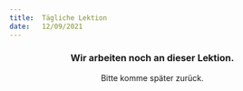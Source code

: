 ```yaml
---
title:  Tägliche Lektion
date:   12/09/2021
---
```


### <center>Wir arbeiten noch an dieser Lektion.</center>
<center>Bitte komme später zurück.</center>